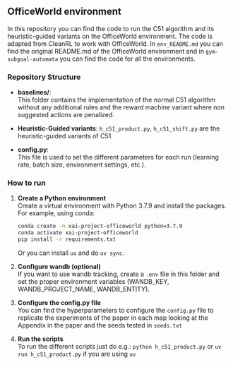 ## OfficeWorld environment

In this repository you can find the code to run the C51 algorithm and its heuristic-guided variants on the OfficeWorld environment. The code is adapted from CleanRL to work with OfficeWorld. In `env_README.md` you can find the original README.md of the OfficeWorld environment and in `gym-subgoal-automata` you can find the code for all the environments.

### Repository Structure

- **baselines/**:  
  This folder contains the implementation of the normal C51 algorithm without any additional rules and the reward machine variant where non suggested actions are penalized.

- **Heuristic-Guided variants**:
  `h_c51_product.py`, `h_c51_shift.py` are the heuristic-guided variants of C51.

- **config.py**:  
  This file is used to set the different parameters for each run (learning rate, batch size, environment settings, etc.).

### How to run

1. **Create a Python environment**  
   Create a virtual environment with Python 3.7.9 and install the packages. For example, using conda:
   ```bash
   conda create -n xai-project-officeworld python=3.7.9
   conda activate xai-project-officeworld
   pip install -r requirements.txt
   ```
   Or you can install `uv` and do `uv sync`.

2. **Configure wandb (optional)** \
   If you want to use wandb tracking, create a `.env` file in this folder and set the proper environment variables (WANDB_KEY, WANDB_PROJECT_NAME, WANDB_ENTITY).

3. **Configure the config.py file** \
   You can find the hyperparameters to configure the `config.py` file to replicate the experiments of the paper in each map looking at the Appendix in the paper and the seeds tested in `seeds.txt`

4. **Run the scripts** \
   To run the different scripts just do e.g.: ```python h_c51_product.py``` or ```uv run h_c51_product.py``` if you are using `uv` 
